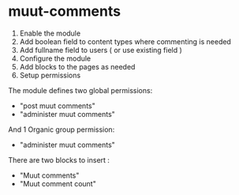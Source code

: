 # muut-comments

1. Enable the module
2. Add boolean field to content types where commenting is needed
3. Add fullname field to users ( or use existing field )
4. Configure the module
5. Add blocks to the pages as needed
6. Setup permissions

The module defines two global permissions:
 
 - "post muut comments"
 - "administer muut comments"

And 1 Organic group permission:

 - "administer muut comments"

There are two blocks to insert :
 - "Muut comments"
 - "Muut comment count" 
